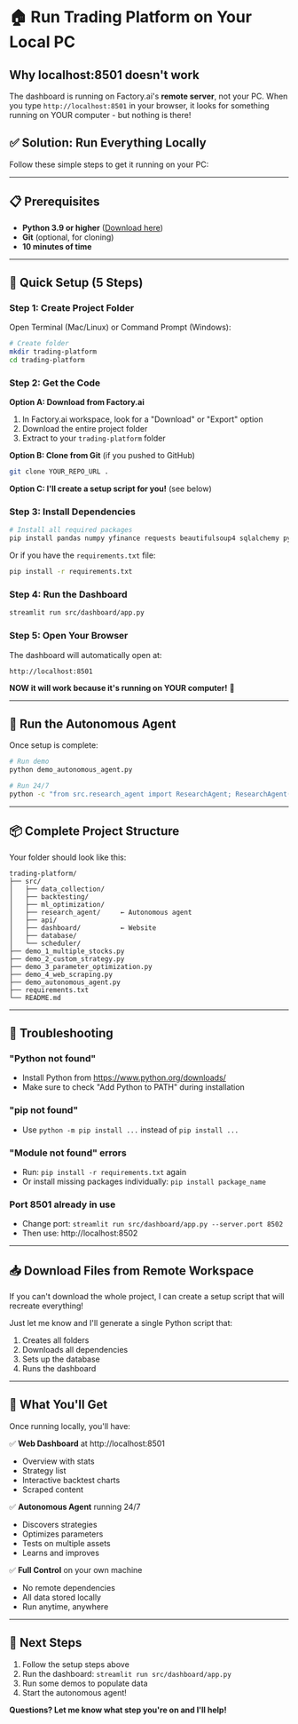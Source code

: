 # 🏠 Run Trading Platform on Your Local PC

## Why localhost:8501 doesn't work

The dashboard is running on Factory.ai's **remote server**, not your PC. When you type `http://localhost:8501` in your browser, it looks for something running on YOUR computer - but nothing is there!

## ✅ Solution: Run Everything Locally

Follow these simple steps to get it running on your PC:

---

## 📋 Prerequisites

- **Python 3.9 or higher** ([Download here](https://www.python.org/downloads/))
- **Git** (optional, for cloning)
- **10 minutes of time**

---

## 🚀 Quick Setup (5 Steps)

### Step 1: Create Project Folder

Open Terminal (Mac/Linux) or Command Prompt (Windows):

```bash
# Create folder
mkdir trading-platform
cd trading-platform
```

### Step 2: Get the Code

**Option A: Download from Factory.ai**

1. In Factory.ai workspace, look for a "Download" or "Export" option
2. Download the entire project folder
3. Extract to your `trading-platform` folder

**Option B: Clone from Git** (if you pushed to GitHub)

```bash
git clone YOUR_REPO_URL .
```

**Option C: I'll create a setup script for you!** (see below)

### Step 3: Install Dependencies

```bash
# Install all required packages
pip install pandas numpy yfinance requests beautifulsoup4 sqlalchemy pydantic-settings fastapi uvicorn streamlit plotly duckduckgo-search ccxt apscheduler scikit-learn
```

Or if you have the `requirements.txt` file:

```bash
pip install -r requirements.txt
```

### Step 4: Run the Dashboard

```bash
streamlit run src/dashboard/app.py
```

### Step 5: Open Your Browser

The dashboard will automatically open at:

```
http://localhost:8501
```

**NOW it will work because it's running on YOUR computer!** 🎉

---

## 🤖 Run the Autonomous Agent

Once setup is complete:

```bash
# Run demo
python demo_autonomous_agent.py

# Run 24/7
python -c "from src.research_agent import ResearchAgent; ResearchAgent().run_forever(3600)"
```

---

## 📦 Complete Project Structure

Your folder should look like this:

```
trading-platform/
├── src/
│   ├── data_collection/
│   ├── backtesting/
│   ├── ml_optimization/
│   ├── research_agent/     ← Autonomous agent
│   ├── api/
│   ├── dashboard/          ← Website
│   ├── database/
│   └── scheduler/
├── demo_1_multiple_stocks.py
├── demo_2_custom_strategy.py
├── demo_3_parameter_optimization.py
├── demo_4_web_scraping.py
├── demo_autonomous_agent.py
├── requirements.txt
└── README.md
```

---

## 🔧 Troubleshooting

### "Python not found"
- Install Python from https://www.python.org/downloads/
- Make sure to check "Add Python to PATH" during installation

### "pip not found"
- Use `python -m pip install ...` instead of `pip install ...`

### "Module not found" errors
- Run: `pip install -r requirements.txt` again
- Or install missing packages individually: `pip install package_name`

### Port 8501 already in use
- Change port: `streamlit run src/dashboard/app.py --server.port 8502`
- Then use: http://localhost:8502

---

## 📥 Download Files from Remote Workspace

If you can't download the whole project, I can create a setup script that will recreate everything!

Just let me know and I'll generate a single Python script that:
1. Creates all folders
2. Downloads all dependencies
3. Sets up the database
4. Runs the dashboard

---

## 🎯 What You'll Get

Once running locally, you'll have:

✅ **Web Dashboard** at http://localhost:8501
- Overview with stats
- Strategy list
- Interactive backtest charts
- Scraped content

✅ **Autonomous Agent** running 24/7
- Discovers strategies
- Optimizes parameters
- Tests on multiple assets
- Learns and improves

✅ **Full Control** on your own machine
- No remote dependencies
- All data stored locally
- Run anytime, anywhere

---

## 🚀 Next Steps

1. Follow the setup steps above
2. Run the dashboard: `streamlit run src/dashboard/app.py`
3. Run some demos to populate data
4. Start the autonomous agent!

**Questions? Let me know what step you're on and I'll help!**
